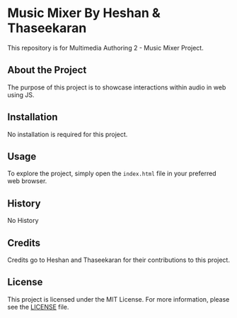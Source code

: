 # Music Mixer By Heshan & Thaseekaran

This repository is for Multimedia Authoring 2 - Music Mixer Project.

## About the Project

The purpose of this project is to showcase interactions within audio in web using JS.

## Installation

No installation is required for this project.

## Usage

To explore the project, simply open the `index.html` file in your preferred web browser.

## History

No History

## Credits

Credits go to Heshan and Thaseekaran for their contributions to this project.

## License

This project is licensed under the MIT License. For more information, please see the [LICENSE](LICENSE) file.
